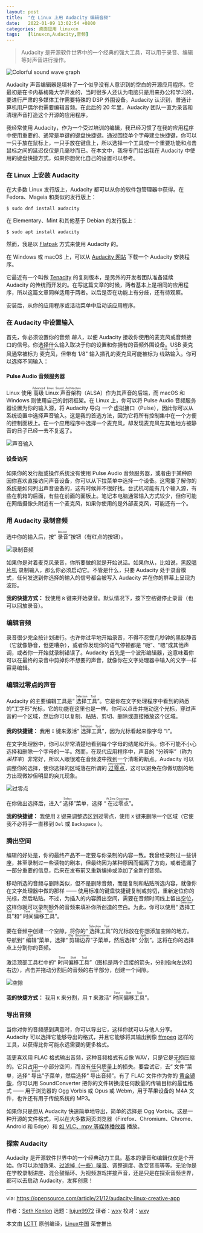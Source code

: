 ```yaml
---
layout: post
title:	"在 Linux 上用 Audacity 编辑音频"
date:	2022-01-09 13:02:54 +0800 
categories:	桌面应用 linuxcn 
tags:	[linuxcn,Audacity,音频]
---
```




> 
> Audacity 是开源软件世界中的一个经典的强大工具，可以用于录音、编辑等对声音进行操作。
> 
> 
> 


![](/Asserts/Images/album/202201/09/130245b7jozrrrc7gorgae.jpg "Colorful sound wave graph")


Audacity 声音编辑器是填补了一个似乎没有人意识到的空白的开源应用程序。它最初是在卡内基梅隆大学开发的，当时很多人还认为电脑只是用来办公和学习的，要进行严肃的多媒体工作需要特殊的 DSP 外围设备。Audacity 认识到，普通计算机用户偶尔也需要编辑音频。在此后的 20 年里，Audacity 团队一直为录音和清理声音打造这个开源的应用程序。


我经常使用 Audacity，作为一个受过培训的编辑，我已经习惯了在我的应用程序中使用重要的、通常是单键的键盘快捷键。通过围绕单个字母建立快捷键，你可以一只手放在鼠标上，一只手放在键盘上，所以选择一个工具或一个重要功能和点击鼠标之间的延迟仅仅是几毫秒而已。在本文中，我将专门给出我在 Audacity 中使用的键盘快捷方式，如果你想优化自己的设置可以参考。


### 在 Linux 上安装 Audacity


在大多数 Linux 发行版上，Audacity 都可以从你的软件包管理器中获得。在 Fedora、Mageia 和类似的发行版上：



```
$ sudo dnf install audacity

```

在 Elementary、Mint 和其他基于 Debian 的发行版上：



```
$ sudo apt install audacity

```

然而，我是以 [Flatpak](https://opensource.com/article/21/11/how-install-flatpak-linux) 方式来使用 Audacity 的。


在 Windows 或 macOS 上，可以从 [Audacity 网站](https://www.audacityteam.org/) 下载一个 Audacity 安装程序。


它最近有一个叫做 [Tenacity](https://github.com/tenacityteam/tenacity) 的复刻版本，是另外的开发者团队准备延续 Audacity 的传统而开发的。在写这篇文章的时候，两者基本上是相同的应用程序，所以这篇文章同样适用于两者。以后是否在功能上有分歧，还有待观察。


安装后，从你的应用程序或活动菜单中启动该应用程序。


### 在 Audacity 中设置输入


首先，你必须设置你的音频 *输入*，以便 Audacity 接收你使用的麦克风或音频接口的信号。你选择什么输入取决于你的设置和你拥有的音频外围设备。USB 麦克风通常被标为 <ruby> 麦克风 <rt>  Microphone </rt></ruby>，但带有 1/8" 输入插孔的麦克风可能被标为 <ruby> 线路输入 <rt>  Line in </rt></ruby>。你可以选择不同输入：


#### Pulse Audio 音频服务器


Linux 使用<ruby> 高级 Linux 声音架构 <rt>  Advanced Linux Sound Architecture </rt></ruby>（ALSA）作为其声音的后端，而 macOS 和 Windows 则使用自己的封闭框架。在 Linux 上，你可以将 Pulse Audio 音频服务器设置为你的输入源，将 Audacity 导向 *一个* 虚拟接口（Pulse），因此你可以从系统设置中选择声音输入。这是我的首选方法，因为它将所有控制集中在一个方便的控制面板上。在一个应用程序中选择一个麦克风，却发现麦克风在其他地方被静音的日子已经一去不复返了。


![声音输入](/Asserts/Images/album/202201/09/130255grz66pv0ltp8alnl.png "Sound input")


#### 设备访问


如果你的发行版或操作系统没有使用 Pulse Audio 音频服务器，或者由于某种原因你喜欢直接访问声音设备，你可以从下拉菜单中选择一个设备。这需要了解你的系统是如何列出声音设备的，这有时候并不很好找。台式机可能有几个输入源，有些在机箱的后面，有些在前面的面板上。笔记本电脑通常输入方式较少，但你可能在网络摄像头附近有一个麦克风，如果你使用的是外部麦克风，可能还有一个。


### 用 Audacity 录制音频


选中你的输入后，按“<ruby> 录音 <rt>  Record </rt></ruby>”按钮（有红点的按钮）。


![录制音频](/Asserts/Images/album/202201/09/130256ugkj63g60njhh06k.png "Recording audio")


如果你是对着麦克风录音，你所要做的就是开始说话。如果你从，比如说，[黑胶唱片机](https://opensource.com/article/18/1/audacity-digitize-records) 录制输入，那么你必须启动它。不管是什么，只要 Audacity 处于录音模式，任何发送到你选择的输入的信号都会被写入 Audacity 并在你的屏幕上呈现为波形。


**我的快捷方式：** 我使用 `R` 键来开始录音。默认情况下，按下空格键停止录音（也可以回放录音）。


### 编辑音频


录音很少完全按计划进行。也许你过早地开始录音，不得不忍受几秒钟的黑胶静音（它就像静音，但更嘈杂），或者你发现你的语气停顿都是 “呃”、“嗯”或其他声调，或者你一开始就录制错误了。Audacity 首先是一个波形编辑器，这意味着你可以在最终的录音中剪掉你不想要的声音，就像你在文字处理器中输入的文字一样容易编辑。


### 编辑过零点的声音


Audacity 的主要编辑工具是“<ruby> 选择工具 <rt>  Selection Tool </rt></ruby>”。它是你在文字处理程序中看到的熟悉的“工字形”光标，它的功能在这里也是一样。你可以点击并拖动这个光标，穿过声音的一个区域，然后你可以复制、粘贴、剪切、删除或直接播放这个区域。


**我的快捷键：** 我用 `I` 键来激活“<ruby> 选择工具 <rt>  Selection Tool </rt></ruby>”，因为光标看起来像字母 “I”。


在文字处理器中，你可以非常清楚地看到每个字母的结尾和开头。你不可能不小心选择和删除一个字母的一半。然而，在现代应用程序中，声音的 “分辨率”（称为 *采样率*）非常好，所以人眼很难在音频波中找到一个清晰的断点。Audacity 可以调整你的选择，使你选择的区域落在所谓的 <ruby> <a href="https://en.wikipedia.org/wiki/Zero_crossing">  过零点 </a> <rt>  zero crossing </rt></ruby>，这可以避免在你做切割的地方出现微妙但明显的突兀现象。


![过零点](/Asserts/Images/album/202201/09/130256vyygv2g2ka2gkyyk.jpg "Zero crossing")


在你做出选择后，进入“<ruby> 选择 <rt>  Select </rt></ruby>”菜单，选择 “<ruby> 在过零点 <rt>  At Zero Crossings </rt></ruby>”。


**我的快捷键：** 我使用 `Z` 键来调整选区到过零点，使用 `X` 键来删除一个区域（它使我不必将手一直移到 `Del` 或 `Backspace` ）。


### 腾出空间


编辑的好处是，你的最终产品不一定要与你录制的内容一致。我曾经录制过一些讲座，甚至录制过一些读物的剧本，但最终因为某种原因而偏离了方向，或者遗漏了一部分重要的信息，后来在发布前又重新编排或添加了全新的音频。


移动所选的音频与删除类似，但不是删除音频，而是复制和粘贴所选内容，就像你在文字处理器中做的那样 —— 使用标准的键盘快捷键复制或剪切，重新定位你的光标，然后粘贴。不过，为插入的内容腾出空间，需要在音频时间线上留出空位，这样你就可以录制额外的音频来填补你所创造的空白。为此，你可以使用“<ruby> 选择工具 <rt>  Selection Tool </rt></ruby>”和“<ruby> 时间偏移工具 <rt>  Time Shift Tool </rt></ruby>”。


要在音频中创建一个空隙，将你的“<ruby> 选择工具 <rt>  Selection Tool </rt></ruby>”的光标放在你想添加空隙的地方。导航到“<ruby> 编辑 <rt>  Edit </rt></ruby>”菜单，选择“<ruby> 剪辑边界 <rt>  Clip Boundaries </rt></ruby>”子菜单，然后选择“<ruby> 分割 <rt>  Split </rt></ruby>”。这将在你的选择点上分割你的音频。


激活顶部工具栏中的“<ruby> 时间偏移工具 <rt>  Time Shift Tool </rt></ruby>”（图标是两个连接的箭头，分别指向左边和右边），点击并拖动分割后的音频的右半部分，创建一个间隙。


![空隙](/Asserts/Images/album/202201/09/130256sjpipp63plle533j.jpg "Spacer")


**我的快捷方式：** 我用 `K` 来分割，用 `T` 来激活“<ruby> 时间偏移工具 <rt>  Time Shift Tool </rt></ruby>”。


### 导出音频


当你对你的音频感到满意时，你可以导出它，这样你就可以与他人分享。Audacity 可以选择它能够导出的格式，并且它能够将其输出到像 [ffmpeg](https://opensource.com/article/21/11/linux-line-commands-reclaim-space-converting-files#audio) 这样的工具，以获得比你可能永远需要的更多格式。


我更喜欢用 FLAC 格式输出音频，这种音频格式有点像 WAV，只是它是无损压缩的。它只占用一小部分空间，而没有任何质量上的损失。要尝试它，去“<ruby> 文件 <rt>  File </rt></ruby>”菜单，选择“<ruby> 导出 <rt>  Export </rt></ruby>”子菜单，然后选择“<ruby> 导出音频 <rt>  Export Audio </rt></ruby>”。有了 FLAC 文件作为你的 [黄金镜像](https://opensource.com/article/19/7/what-golden-image)，你可以用 SoundConverter 把你的文件转换成任何数量的传输目标的最佳格式 —— 用于浏览器的 Ogg Vorbis 或 Opus 或 Webm，用于苹果设备的 M4A 文件，也许还有用于传统系统的 MP3。


如果你只是想从 Audacity 快速简单地导出，简单的选择是 Ogg Vorbis。这是一种开源的文件格式，可以在大多数网页浏览器（Firefox、Chromium、Chrome、Android 和 Edge）和 [如 VLC、mpv 等媒体播放器](https://opensource.com/article/21/2/linux-media-players) 播放。


### 探索 Audacity


Audacity 是开源软件世界中的一个经典动力工具。基本的录音和编辑仅仅是个开始。你可以添加效果、[过滤掉（一些）噪音](https://opensource.com/life/14/10/how-clean-digital-recordings-using-audacity)、调整速度、改变音高等等。无论你是在学校录制讲座、混合鼓循环、为视频游戏拼接声音，还是只是在探索音频世界，都可以去启动 Audacity，发挥创意！




---


via: <https://opensource.com/article/21/12/audacity-linux-creative-app>


作者：[Seth Kenlon](https://opensource.com/users/seth) 选题：[lujun9972](https://github.com/lujun9972) 译者：[wxy](https://github.com/wxy) 校对：[wxy](https://github.com/wxy)


本文由 [LCTT](https://github.com/LCTT/TranslateProject) 原创编译，[Linux中国](https://linux.cn/) 荣誉推出
